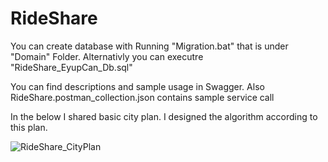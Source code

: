 # RideShare

You can create database with Running "Migration.bat" that is under "Domain" Folder. Alternativly you can executre "RideShare_EyupCan_Db.sql" 

You can find descriptions and sample usage in Swagger. Also RideShare.postman_collection.json  contains sample service call
 
In the below I shared basic city plan. I designed the algorithm  according to this plan.

![RideShare_CityPlan](https://github.com/EyupCanARSLAN/RideShare/assets/22656439/9c801ca4-6436-4bc2-aad2-ea2f95e8eabf)
